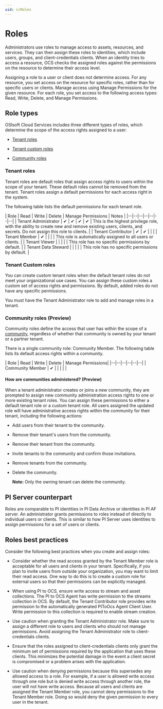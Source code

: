 ```yaml
---
uid: ccRoles
---
```


# Roles

Administrators use roles to manage access to assets, resources, and services. They can then assign these roles to identities, which include users, groups, and client-credentials clients. When an identity tries to access a resource, OCS checks the assigned roles against the permissions on the resource to determine their access level.

Assigning a role to a user or client does not determine access. For any resource, you set access on the resource for specific roles, rather than for specific users or clients. Manage access using Manage Permissions for the given resource. For each role, you set access to the following access types: Read, Write, Delete, and Manage Permissions.

## Role types

OSIsoft Cloud Services includes three different types of roles, which determine the scope of the access rights assigned to a user:

- [Tenant roles](#tenant-roles)

- [Tenant custom roles](#tenant-custom-roles)

- [Community roles](#community-roles-preview)

### Tenant roles

Tenant roles are default roles that assign access rights to users within the scope of your tenant. These default roles cannot be removed from the tenant. Tenant roles assign a default permissions for each access right in the system. 

The following table lists the default permissions for each tenant role. 

| Role | Read | Write | Delete | Manage Permissions | Notes |
|--|--|--|--|--|--|--|
| Tenant Administrator | &#10004; | &#10004; | &#10004; | &#10004; | This is the highest privilege role, with the ability to create new and remove existing users, clients, and secrets. Do not assign this role to clients. |
| Tenant Contributor | &#10004; | &#10004; |  |  |
| Tenant Member | &#10004; |  |  |  | This role is automatically assigned to all users or clients. |
| Tenant Viewer |  |  |  |  | This role has no specific permissions by default. |
| Tenant Data Steward |  |  |  |  | This role has no specific permissions by default. |

### Tenant Custom roles 

You can create custom tenant roles when the default tenant roles do not meet your organizational use cases. You can assign these custom roles a custom set of access rights and permissions. By default, added roles do not have any specific permissions. 

You must have the Tenant Administrator role to add and manage roles in a tenant.

### Community roles (Preview)

Community roles define the access that user has within the scope of a [community](xref:communities), regardless of whether that community is owned by your tenant or a partner tenant.

There is a single community role: Community Member. The following table lists its default access rights within a community.

| Role | Read | Write | Delete | Manage Permissions|
|--|--|--|--|--|--|
| Community Member | &#10004; |  |  |  |  |

#### How are communities administered? (Preview)

When a tenant administrator creates or joins a new community, they are prompted to assign new community administration access rights to one or more existing tenant roles. You can assign these permissions to either a default tenant role or a custom tenant role. All users assigned the updated role will have administrative access rights within the community for their tenant, including the following actions:

- Add users from their tenant to the community.

- Remove their tenant's users from the community.

- Remove their tenant from the community.

- Invite tenants to the community and confirm those invitations.

- Remove tenants from the community.

- Delete the community.

	**Note:** Only the owning tenant can delete the community.

## <a name="roles-pi-server"></a>PI Server counterpart

Roles are comparable to PI identities in PI Data Archive or identities in PI AF server. An administrator grants permissions to roles instead of directly to individual users or clients. This is similar to how PI Server uses identities to assign permissions for a set of users or clients.

## <a name="roles-bp"></a>Roles best practices

Consider the following best practices when you create and assign roles:

- Consider whether the read access granted by the Tenant Member role is acceptable for all users and clients in your tenant. Specifically, if you plan to invite users from outside your organization, you may want to limit their read access. One way to do this is to create a custom role for external users so that their permissions can be explicitly managed.
 
- When using PI to OCS, ensure write access to stream and asset collections. The PI to OCS Agent has write permission to the streams collection in OCS. By default, the Tenant Contributor role provides write permission to the automatically generated PIToOcs Agent Client User. Write permission to this collection is required to enable stream creation.

- Use caution when granting the Tenant Administrator role. Make sure to assign a different role to users and clients who should not manage permissions. Avoid assigning the Tenant Administrator role to client-credentials clients.

- Ensure that the roles assigned to client-credentials clients only grant the minimum set of permissions required by the application that uses these clients. This minimizes the potential damage in the event a client secret is compromised or a problem arises with the application.

- Use caution when denying permissions because this supersedes any allowed access to a role. For example, if a user is allowed write access through one role but is denied write access through another role, the user will not have write access. Because all users and clients are assigned the Tenant Member role, you cannot deny permissions to the Tenant Member role. Doing so would deny the given permission to every user in the tenant.

